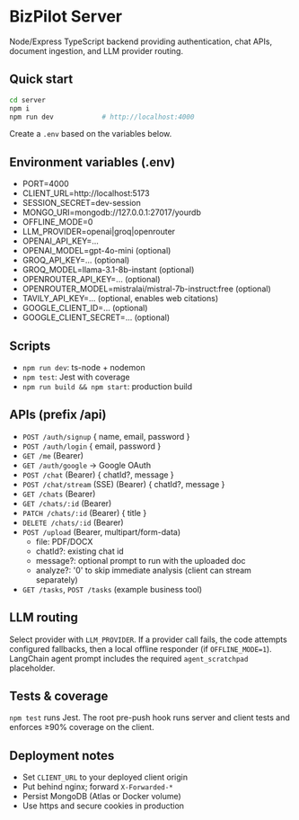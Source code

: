 # BizPilot Server

Node/Express TypeScript backend providing authentication, chat APIs, document ingestion, and LLM provider routing.

## Quick start

```bash
cd server
npm i
npm run dev            # http://localhost:4000
```

Create a `.env` based on the variables below.

## Environment variables (.env)

- PORT=4000
- CLIENT_URL=http://localhost:5173
- SESSION_SECRET=dev-session
- MONGO_URI=mongodb://127.0.0.1:27017/yourdb
- OFFLINE_MODE=0
- LLM_PROVIDER=openai|groq|openrouter
- OPENAI_API_KEY=...
- OPENAI_MODEL=gpt-4o-mini (optional)
- GROQ_API_KEY=... (optional)
- GROQ_MODEL=llama-3.1-8b-instant (optional)
- OPENROUTER_API_KEY=... (optional)
- OPENROUTER_MODEL=mistralai/mistral-7b-instruct:free (optional)
- TAVILY_API_KEY=... (optional, enables web citations)
- GOOGLE_CLIENT_ID=... (optional)
- GOOGLE_CLIENT_SECRET=... (optional)

## Scripts

- `npm run dev`: ts-node + nodemon
- `npm test`: Jest with coverage
- `npm run build && npm start`: production build

## APIs (prefix /api)

- `POST /auth/signup` { name, email, password }
- `POST /auth/login` { email, password }
- `GET /me` (Bearer)
- `GET /auth/google` → Google OAuth
- `POST /chat` (Bearer) { chatId?, message }
- `POST /chat/stream` (SSE) (Bearer) { chatId?, message }
- `GET /chats` (Bearer)
- `GET /chats/:id` (Bearer)
- `PATCH /chats/:id` (Bearer) { title }
- `DELETE /chats/:id` (Bearer)
- `POST /upload` (Bearer, multipart/form-data)
  - file: PDF/DOCX
  - chatId?: existing chat id
  - message?: optional prompt to run with the uploaded doc
  - analyze?: '0' to skip immediate analysis (client can stream separately)
- `GET /tasks`, `POST /tasks` (example business tool)

## LLM routing

Select provider with `LLM_PROVIDER`. If a provider call fails, the code attempts configured fallbacks, then a local offline responder (if `OFFLINE_MODE=1`). LangChain agent prompt includes the required `agent_scratchpad` placeholder.

## Tests & coverage

`npm test` runs Jest. The root pre-push hook runs server and client tests and enforces ≥90% coverage on the client.

## Deployment notes

- Set `CLIENT_URL` to your deployed client origin
- Put behind nginx; forward `X-Forwarded-*`
- Persist MongoDB (Atlas or Docker volume)
- Use https and secure cookies in production
